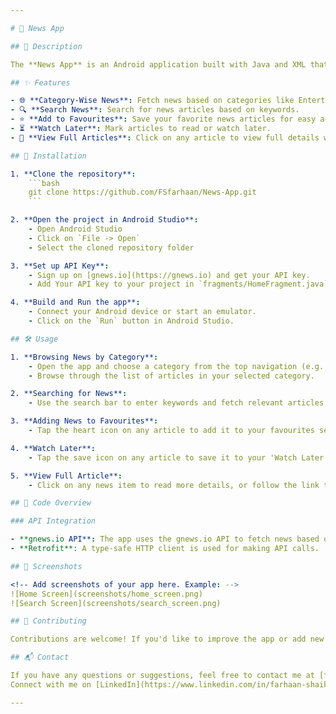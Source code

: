 ```yaml
---

# 📰 News App

## 📖 Description

The **News App** is an Android application built with Java and XML that allows users to stay updated with the latest news across various categories. Users can browse news by category, search for news based on keywords, and save articles for later reading. The app fetches news data from the **gnews.io** API, offering a seamless and intuitive interface for keeping up with current events.

## ✨ Features

- 🌐 **Category-Wise News**: Fetch news based on categories like Entertainment, Sports, Politics, Technology, and more.
- 🔍 **Search News**: Search for news articles based on keywords.
- ⭐ **Add to Favourites**: Save your favorite news articles for easy access later.
- ⏳ **Watch Later**: Mark articles to read or watch later.
- 📜 **View Full Articles**: Click on any article to view full details with an option to open the original source.

## 🚀 Installation

1. **Clone the repository**:
    ```bash
    git clone https://github.com/FSfarhaan/News-App.git
    ```

2. **Open the project in Android Studio**:
    - Open Android Studio
    - Click on `File -> Open`
    - Select the cloned repository folder

3. **Set up API Key**:
    - Sign up on [gnews.io](https://gnews.io) and get your API key.
    - Add Your API key to your project in `fragments/HomeFragment.java` line 86 and `fragments/SearchFragment.java` line 75 file.

4. **Build and Run the app**:
    - Connect your Android device or start an emulator.
    - Click on the `Run` button in Android Studio.

## 🛠️ Usage

1. **Browsing News by Category**:
    - Open the app and choose a category from the top navigation (e.g., Entertainment, Sports, etc.).
    - Browse through the list of articles in your selected category.

2. **Searching for News**:
    - Use the search bar to enter keywords and fetch relevant articles.

3. **Adding News to Favourites**:
    - Tap the heart icon on any article to add it to your favourites section.

4. **Watch Later**:
    - Tap the save icon on any article to save it to your 'Watch Later' list.

5. **View Full Article**:
    - Click on any news item to read more details, or follow the link to the original article for the full content.

## 🧩 Code Overview

### API Integration

- **gnews.io API**: The app uses the gnews.io API to fetch news based on categories and search terms.
- **Retrofit**: A type-safe HTTP client is used for making API calls.

## 📱 Screenshots

<!-- Add screenshots of your app here. Example: -->
![Home Screen](screenshots/home_screen.png)
![Search Screen](screenshots/search_screen.png)

## 🤝 Contributing

Contributions are welcome! If you'd like to improve the app or add new features, feel free to create an issue or submit a pull request.

## 📬 Contact

If you have any questions or suggestions, feel free to contact me at [farhaan8d@gmail.com](mailto:farhaan8d@gmail.com).  
Connect with me on [LinkedIn](https://www.linkedin.com/in/farhaan-shaikh-422301252/).

---
```

